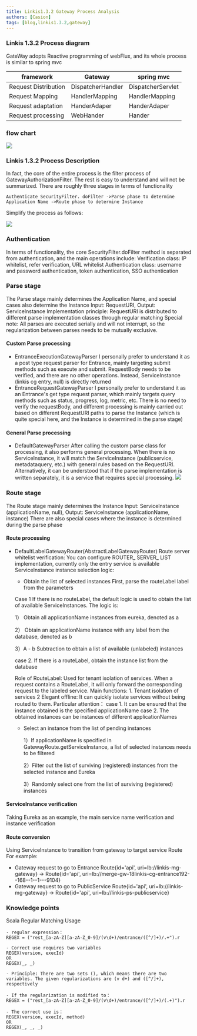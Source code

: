 ```yaml
---
title: Linkis1.3.2 Gateway Process Analysis
authors: [Casion]
tags: [blog,linkis1.3.2,gateway]
---
```

### Linkis 1.3.2 Process diagram

GateWay adopts Reactive programming of webFlux, and its whole process is similar to spring mvc

| framework  | Gateway | spring mvc |
|-----|---------|------------|
| Request Distribution    | DispatcherHandler        | DispatcherServlet           |
| Request Mapping    | HandlerMapping        | HandlerMapping           |
| Request adaptation    | HanderAdaper        | HanderAdaper           |
| Request processing    | WebHander        | Hander           |
		
### flow chart

![](/static/Images/gateway/flow-chart.png)


### Linkis 1.3.2 Process Description

In fact, the core of the entire process is the filter process of GatewayAuthorizationFilter. The rest is easy to understand and will not be summarized.
There are roughly three stages in terms of functionality
```
Authenticate SecurityFilter. doFilter ->Parse phase to determine Application Name ->Route phase to determine Instance
```
Simplify the process as follows:

![](/static/Images/gateway/simplify-the-process.png)

### Authentication
In terms of functionality, the core SecurityFilter.doFilter method is separated from authentication, and the main operations include:
Verification class: IP whitelist, refer verification, URL whitelist
Authentication class: username and password authentication, token authentication, SSO authentication

### Parse stage
The Parse stage mainly determines the Application Name, and special cases also determine the Instance
Input: RequestURI, Output: ServiceInstance
Implementation principle: RequestURI is distributed to different parse implementation classes through regular matching
Special note: All parses are executed serially and will not interrupt, so the regularization between parses needs to be mutually exclusive.

#### Custom Parse processing
- EntranceExecutionGatewayParser
  I personally prefer to understand it as a post type request parser for Entrance, mainly targeting submit methods such as execute and submit. RequestBody needs to be verified, and there are no other operations. Instead, ServiceInstance (linkis cg entry, null) is directly returned
- EntranceRequestGatewayParser
  I personally prefer to understand it as an Entrance's get type request parser, which mainly targets query methods such as status, progress, log, metric, etc. There is no need to verify the requestBody, and different processing is mainly carried out based on different RequestURI paths to parse the Instance (which is quite special here, and the Instance is determined in the parse stage)

#### General Parse processing
- DefaultGatewayParser
  After calling the custom parse class for processing, it also performs general processing. When there is no ServiceInstance, it will match the ServiceInstance (publicservice, metadataquery, etc.) with general rules based on the RequestURI. Alternatively, it can be understood that if the parse implementation is written separately, it is a service that requires special processing.
  ![](/static/Images/gateway/general-parse-processing.png)

### Route stage
The Route stage mainly determines the Instance
Input: ServiceInstance (applicationName, null), Output: ServiceInstance (applicationName, instance)
There are also special cases where the instance is determined during the parse phase

#### Route processing
- DefaultLabelGatewayRouter(AbstractLabelGatewayRouter)
Route server whitelist verification: You can configure ROUTER_ SERVER_ LIST implementation, currently only the entry service is available
ServiceInstance instance selection logic:

  - Obtain the list of selected instances
  First, parse the routeLabel label from the parameters

  Case 1 If there is no routeLabel, the default logic is used to obtain the list of available ServiceInstances. The logic is:
  
    1） Obtain all applicationName instances from eureka, denoted as a

    2） Obtain an applicationName instance with any label from the database, denoted as b

    3）A - b Subtraction to obtain a list of available (unlabeled) instances

    case 2. If there is a routeLabel, obtain the instance list from the database

  Role of RouteLabel: Used for tenant isolation of services. When a request contains a RouteLabel, it will only forward the corresponding request to the labeled service. Main functions: 1. Tenant isolation of services 2 Elegant offline: It can quickly isolate services without being routed to them.
  Particular attention：
  case 1. It can be ensured that the instance obtained is the specified applicationName
  case 2. The obtained instances can be instances of different applicationNames

  - Select an instance from the list of pending instances

      1）If applicationName is specified in GatewayRoute.getServiceInstance, a list of selected instances needs to be filtered
    
      2）Filter out the list of surviving (registered) instances from the selected instance and Eureka
    
      3）Randomly select one from the list of surviving (registered) instances

#### ServiceInstance verification
Taking Eureka as an example, the main service name verification and instance verification

#### Route conversion
Using ServiceInstance to transition from gateway to target service Route
For example:

- Gateway request to go to Entrance
Route{id='api', uri=lb://linkis-mg-gateway} -> Route{id='api', uri=lb://merge-gw-18linkis-cg-entrance192--168--1--1---9104}
- Gateway request to go to PublicService
Route{id='api', uri=lb://linkis-mg-gateway} -> Route{id='api', uri=lb://linkis-ps-publicservice}

### Knowledge points
Scala Regular Matching Usage
```
- regular expression：
REGEX = ("rest_[a-zA-Z][a-zA-Z_0-9]/(v\d+)/entrance/([^/]+)/.+").r

- Correct use requires two variables
REGEX(version, execId)
OR
REGEX(_, _)

- Principle: There are two sets (), which means there are two variables. The given regularizations are (v d+) and ([^/]+), respectively

- If the regularization is modified to：
REGEX = ("rest_[a-zA-Z][a-zA-Z_0-9]/(v\d+)/entrance/([^/]+)/(.+)").r

- The correct use is：
REGEX(version, execId, method)
OR
REGEX(_, _, _)

```